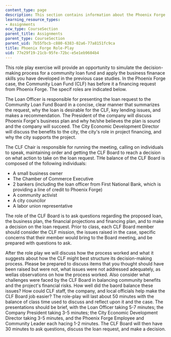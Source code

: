 ```yaml
---
content_type: page
description: This section contains information about the Phoenix Forge role-play assignment.
learning_resource_types:
- Assignments
ocw_type: CourseSection
parent_title: Assignments
parent_type: CourseSection
parent_uid: 7b55fbcb-c880-6383-02a6-77a8151fc9ca
title: Phoenix Forge Role-Play
uid: 77e29f19-21cb-95fe-72bc-e5e1eb9604b4
---
```


This role play exercise will provide an opportunity to simulate the decision-making process for a community loan fund and apply the business finanace skills you have developed in the previous case studies. In the Phoenix Forge case, the Community Loan Fund (CLF) has before it a financing request from Phoenix Forge. The specif roles are indicated below.

The Loan Officer is responsible for presenting the loan request to the Community Loan Fund Board in a concise, clear manner that summarizes the request, why the loan is desirable for the CLF, key lending issues, and makes a recommendation. The President of the company will discuss Phoenix Forge's business plan and why he/she believes the plan is sound and the company will succeed. The City Economic Development Director will discuss the benefits to the city, the city's role in project financing, and why the city supports the project.

The CLF Chair is responsible for running the meeting, calling on individuals to speak, maintaining order and getting the CLF Board to reach a decision on what action to take on the loan request. THe balance of the CLF Board is composed of the following individuals:

*   A small business owner
*   The Chamber of Commerce Executive
*   2 bankers (including the loan officer from First National Bank, which is providing a line of credit to Phoenix Forge)
*   A community activist
*   A city councilor
*   A labor union representative

The role of the CLF Board is to ask questions regarding the proposed loan, the business plan, the financial projections and financing plan, and to make a decision on the loan request. Prior to class, each CLF Board member should consider the CLF mission, the issues raised in the case, specific concerns that their member would bring to the Board meeting, and be prepared with questions to ask.

After the role play we will discuss how the process worked and what it suggests about how the CLF might best structure its decision-making process. Please be prepared to discuss items that you thought should have been raised but were not, what issues were not addressed adequately, as wellas observations on how the process worked. Also consider what challenges were faced by the CLF Board in balancing community benefits and the project's financial risks. How well did the baord balance these issues? How could CLF staff, the company, and local officials help make the CLF Board job easier? The role-play will last about 50 minutes with the balance of class time used to discuss and reflect upon it and the case. The presentations should be brief, with the Loan Officer taking 5-7 minutes; the Company President taking 3-5 minutes; the City Economic Development Director taking 3-5 minutes, and the Phoenix Forge Employee and Community Leader each hacing 1-2 minutes. The CLF Board will then have 30 minutes to ask questions, discuss the loan request, and make a decision.
